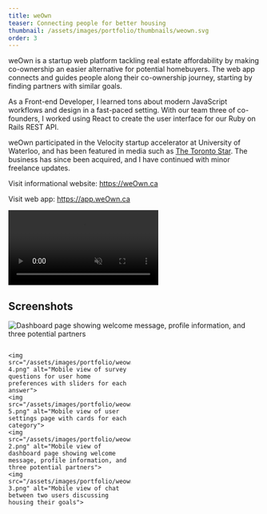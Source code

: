 ```yaml
---
title: weOwn
teaser: Connecting people for better housing
thumbnail: /assets/images/portfolio/thumbnails/weown.svg
order: 3
---
```


weOwn is a startup web platform tackling real estate affordability by making co-ownership an easier alternative for potential homebuyers. The web app connects and guides people along their co-ownership journey, starting by finding partners with similar goals.

As a Front-end Developer, I learned tons about modern JavaScript workflows and design in a fast-paced setting. With our team three of co-founders, I worked using React to create the user interface for our Ruby on Rails REST API.

weOwn participated in the Velocity startup accelerator at University of Waterloo, and has been featured in media such as <a href="https://www.thestar.com/news/gta/2019/02/28/looking-for-someone-to-share-a-mortgage-theres-an-app-for-that.html" target="_blank" rel="noreferrer">The Toronto Star</a>. The business has since been acquired, and I have continued with minor freelance updates.

Visit informational website: <a href="https://weown.ca" target="_blank" rel="noreferrer">https://weOwn.ca</a>

Visit web app: <a href="https://app.weown.ca" target="_blank" rel="noreferrer">https://app.weOwn.ca</a>

<video autoplay muted loop playsinline>
    <source src="/assets/videos/weown-demo.mp4" type="video/mp4">
</video>

## Screenshots

![Dashboard page showing welcome message, profile information, and three potential partners](/assets/images/portfolio/weown-1.png)

<div style="
    display: grid;
    grid-auto-rows: auto;
    grid-template-columns: 1fr 1fr;
    grid-column-gap: 15px;
">

    <img src="/assets/images/portfolio/weown-4.png" alt="Mobile view of survey questions for user home preferences with sliders for each answer">
    <img src="/assets/images/portfolio/weown-5.png" alt="Mobile view of user settings page with cards for each category">
    <img src="/assets/images/portfolio/weown-2.png" alt="Mobile view of dashboard page showing welcome message, profile information, and three potential partners">
    <img src="/assets/images/portfolio/weown-3.png" alt="Mobile view of chat between two users discussing housing their goals">
</div>
